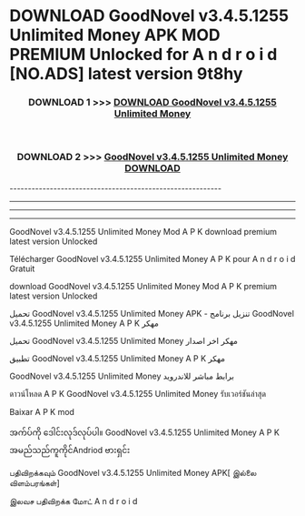 # DOWNLOAD GoodNovel v3.4.5.1255 Unlimited Money  APK MOD PREMIUM Unlocked for A n d r o i d [NO.ADS] latest version 9t8hy 



<div align="center">

<h3>DOWNLOAD 1 >>> <a href="https://getmod2.web.app/?judul=GoodNovel v3.4.5.1255 Unlimited Money ">DOWNLOAD GoodNovel v3.4.5.1255 Unlimited Money </a></h3><br>

<h3>DOWNLOAD 2 >>> <a href="https://getmod2.web.app/?judul=GoodNovel v3.4.5.1255 Unlimited Money ">GoodNovel v3.4.5.1255 Unlimited Money  DOWNLOAD </a></h3>

</div>
----------------------------------------------------------

----------------------------------------------------------

----------------------------------------------------------

----------------------------------------------------------

GoodNovel v3.4.5.1255 Unlimited Money  Mod A P K download premium latest version Unlocked

Télécharger GoodNovel v3.4.5.1255 Unlimited Money  A P K pour A n d r o i d Gratuit

download GoodNovel v3.4.5.1255 Unlimited Money  Mod A P K premium latest version Unlocked

تحميل GoodNovel v3.4.5.1255 Unlimited Money  APK - تنزيل برنامج GoodNovel v3.4.5.1255 Unlimited Money  A P K مهكر

تحميل GoodNovel v3.4.5.1255 Unlimited Money  مهكر اخر اصدار

تطبيق GoodNovel v3.4.5.1255 Unlimited Money  A P K مهكر

GoodNovel v3.4.5.1255 Unlimited Money  برابط مباشر للاندرويد

ดาวน์โหลด A P K GoodNovel v3.4.5.1255 Unlimited Money  รับเวอร์ชันล่าสุด

Baixar A P K mod

အက်ပ်ကို ဒေါင်းလုဒ်လုပ်ပါ။ GoodNovel v3.4.5.1255 Unlimited Money  A P K အမည်သည်ကူကိုင်Andriod ဗားရှင်း

பதிவிறக்கவும் GoodNovel v3.4.5.1255 Unlimited Money  APK[ இல்லை விளம்பரங்கள்] 
 
இலவச பதிவிறக்க மோட் A n d r o i d



